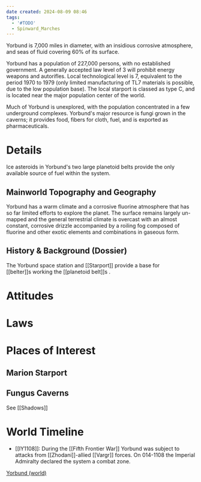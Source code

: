 ```yaml
---
date created: 2024-08-09 08:46
tags:
  - '#TODO'
  - Spinward_Marches
---
```


Yorbund is 7,000 miles in diameter, with an insidious corrosive atmosphere, and seas of fluid covering 60% of its surface.

Yorbund has a population of 227,000 persons, with no established government. A generally accepted law level of 3 will prohibit energy weapons and autorifles. Local technological level is 7, equivalent to the period 1970 to 1979 (only limited manufacturing of TL7 materials is possible, due to the low population base). The local starport is classed as type C, and is located near the major population center of the world.

Much of Yorbund is unexplored, with the population concentrated in a few underground complexes. Yorbund's major resource is fungi grown in the caverns; it provides food, fibers for cloth, fuel, and is exported as pharmaceuticals.

# Details

Ice asteroids in Yorbund's two large planetoid belts provide the only available source of fuel within the system.

## Mainworld Topography and Geography

Yorbund has a warm climate and a corrosive fluorine atmosphere that has so far limited efforts to explore the planet. The surface remains largely un-mapped and the general terrestrial climate is overcast with an almost constant, corrosive drizzle accompanied by a roiling fog composed of fluorine and other exotic elements and combinations in gaseous form.

## History & Background (Dossier)

The Yorbund space station and [[Starport]] provide a base for [[belter]]s working the [[planetoid belt]]s .

# Attitudes

# Laws

# Places of Interest

## Marion Starport

## Fungus Caverns



See [[Shadows]]

# World Timeline

- [[IY1108]]: During the [[Fifth Frontier War]] Yorbund was subject to attacks from [[Zhodani]]-allied [[Vargr]] forces. On 014-1108 the Imperial Admiralty declared the system a combat zone.

[Yorbund (world)](https://wiki.travellerrpg.com/Yorbund_(world))